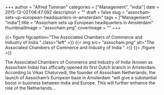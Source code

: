 +++
author = "Alfred Tuinman"
categories = ["Management", "india"]
date = 2015-12-02T08:47:09Z
description = ""
draft = false
slug = "assocham-sets-up-european-headquarters-in-amsterdam"
tags = ["Management", "india"]
title = "Assocham sets up European headquarters in Amsterdam"
thumbnailImage = "assocham.png"
coverImage = ""
+++

{{< figure figcaption="The Associated Chambers of Commerce and Industry of India " class="left" >}}
	{{< img src= "assocham.png"  alt="The Associated Chambers of Commerce and Industry of India " >}}
{{< /figure >}}

The Associated Chambers of Commerce and Industry of India (known as Assocham India) has officially opened its first Dutch branch in Amsterdam. According to Vikas Chaturvedi, the founder of Assocham Netherlands, the launch of Assocham’s European base in Amsterdam “will give a substantial boost in business between India and Europe. This will further enhance the role of the Netherlands...

